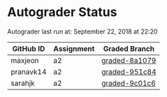 # Autograder Status
Autograder last run at: September 22, 2018 at 22:20

| GitHub ID | Assignment | Graded Branch |
|-----------|------------|---------------|
| maxjeon | a2 | [graded-8a1079](https://github.com/Fall2018COMP401-001/a2-maxjeon/tree/graded-8a1079) | 
| pranavk14 | a2 | [graded-951c84](https://github.com/Fall2018COMP401-001/a2-pranavk14/tree/graded-951c84) | 
| sarahjk | a2 | [graded-9c01c6](https://github.com/Fall2018COMP401-001/a2-sarahjk/tree/graded-9c01c6) | 
